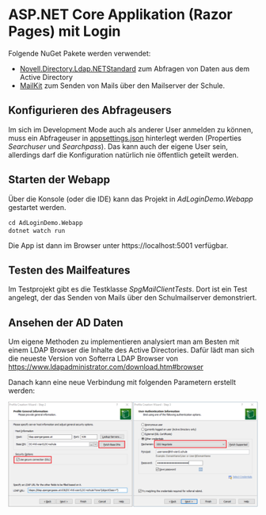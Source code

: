 # ASP.NET Core Applikation (Razor Pages) mit Login

Folgende NuGet Pakete werden verwendet:

- [Novell.Directory.Ldap.NETStandard](https://www.nuget.org/packages/Novell.Directory.Ldap.NETStandard/)
  zum Abfragen von Daten aus dem Active Directory
- [MailKit](https://www.nuget.org/packages/MailKit/) zum Senden von Mails über den Mailserver der Schule.

## Konfigurieren des Abfrageusers

Im sich im Development Mode auch als anderer User anmelden zu können, muss ein Abfrageuser in
[appsettings.json](AdLoginDemo/AdLoginDemo.Webapp/appsettings.json) hinterlegt werden (Properties
*Searchuser* und *Searchpass*). Das kann auch der eigene User sein, allerdings darf die Konfiguration
natürlich nie öffentlich geteilt werden.

## Starten der Webapp
Über die Konsole (oder die IDE) kann das Projekt in *AdLoginDemo.Webapp* gestartet werden.

```text
cd AdLoginDemo.Webapp
dotnet watch run
```

Die App ist dann im Browser unter https://localhost:5001 verfügbar.

## Testen des Mailfeatures

Im Testprojekt gibt es die Testklasse *SpgMailClientTests*. Dort ist ein Test angelegt, der das
Senden von Mails über den Schulmailserver demonstriert.

## Ansehen der AD Daten

Um eigene Methoden zu implementieren analysiert man am Besten mit einem LDAP Browser die Inhalte
des Active Directories. Dafür lädt man sich die neueste Version von Softerra LDAP Browser
von https://www.ldapadministrator.com/download.htm#browser

Danach kann eine neue Verbindung mit folgenden Parametern erstellt werden:

![](ldap_browser.png)